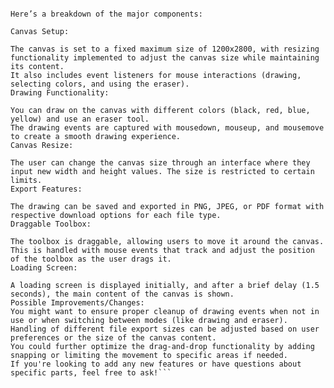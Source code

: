 ``` This JavaScript code appears to be a drawing canvas setup for a web application with functionality like drawing with different colors, resizing the canvas, and exporting the canvas content in various formats (PNG, JPEG, or PDF). Additionally, it includes features such as a drag-and-drop toolbox and a loading screen.

Here’s a breakdown of the major components:

Canvas Setup:

The canvas is set to a fixed maximum size of 1200x2800, with resizing functionality implemented to adjust the canvas size while maintaining its content.
It also includes event listeners for mouse interactions (drawing, selecting colors, and using the eraser).
Drawing Functionality:

You can draw on the canvas with different colors (black, red, blue, yellow) and use an eraser tool.
The drawing events are captured with mousedown, mouseup, and mousemove to create a smooth drawing experience.
Canvas Resize:

The user can change the canvas size through an interface where they input new width and height values. The size is restricted to certain limits.
Export Features:

The drawing can be saved and exported in PNG, JPEG, or PDF format with respective download options for each file type.
Draggable Toolbox:

The toolbox is draggable, allowing users to move it around the canvas. This is handled with mouse events that track and adjust the position of the toolbox as the user drags it.
Loading Screen:

A loading screen is displayed initially, and after a brief delay (1.5 seconds), the main content of the canvas is shown.
Possible Improvements/Changes:
You might want to ensure proper cleanup of drawing events when not in use or when switching between modes (like drawing and eraser).
Handling of different file export sizes can be adjusted based on user preferences or the size of the canvas content.
You could further optimize the drag-and-drop functionality by adding snapping or limiting the movement to specific areas if needed.
If you're looking to add any new features or have questions about specific parts, feel free to ask!```